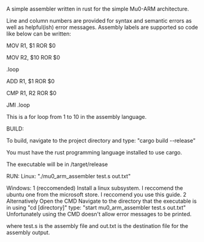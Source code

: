 A simple assembler written in rust for the simple Mu0-ARM architecture.

Line and column numbers are provided for syntax and semantic errors as well
as helpful(ish) error messages.
Assembly labels are supported so code like below can be written:

MOV R1, $1 ROR $0

MOV R2, $10 ROR $0

.loop

ADD R1, $1 ROR $0

CMP R1, R2 ROR $0

JMI .loop

This is a for loop from 1 to 10 in the assembly language.


BUILD:

To build, navigate to the project directory and type:
"cargo build --release" 

You must have the rust programming language installed to use cargo.

The executable will be in /target/release

RUN:
Linux: "./mu0_arm_assembler test.s out.txt"

Windows:
1 (reccomended)
  Install a linux subsystem. I reccomend the ubuntu one from the microsoft store.
  I reccomend you use this guide.
2
  Alternatively Open the CMD
  Navigate to the directory that the executable is in using "cd [directory]"
  type: "start mu0_arm_assembler test.s out.txt"
  Unfortunately using the CMD doesn't allow error messages to be printed.
 
  
where test.s is the assembly file and out.txt is the destination file for
the assembly output.

